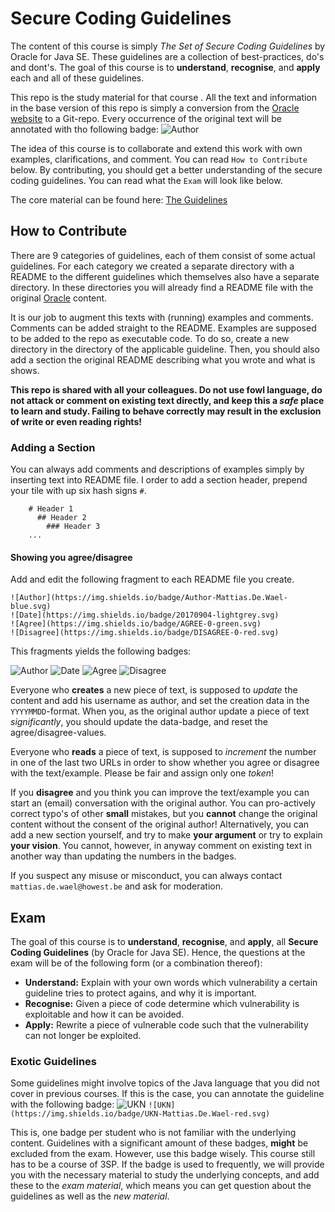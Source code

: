 # Secure Coding Guidelines


The content of this course is simply *The Set of Secure Coding Guidelines* by Oracle for Java SE. These guidelines are a collection of best-practices, do's and dont's. The goal of this course is to **understand**, **recognise**, and **apply** each and all of these guidelines.


This repo is the study material for that course . All the text and information in the base version of this repo is simply a conversion from the [Oracle website](http://www.oracle.com/technetwork/java/seccodeguide-139067.html) to a Git-repo.
Every occurrence of the original text will be annotated with tho following badge: ![Author](https://img.shields.io/badge/Author-Oracle-blue.svg)

The idea of this course is to collaborate and extend this work with own examples, clarifications, and comment. You can read ```How to Contribute``` below. By contributing, you should get a better understanding of the secure coding guidelines. You can read what the ```Exam``` will look like below.

The core material can be found here: [The Guidelines](guidelines/README.md)
 

## How to Contribute

There are 9 categories of guidelines, each of them consist of some actual guidelines. For each category we created a separate directory with a README to the different guidelines which themselves also have a separate directory. In these directories you will already find a README file with the original [Oracle](http://www.oracle.com/technetwork/java/seccodeguide-139067.html) content.

It is our job to augment this texts with (running) examples and comments.
Comments can be added straight to the README. Examples are supposed to be added to the repo as executable code. To do so, create a new directory in the directory of the applicable guideline. Then, you should also add a section the original README describing what you wrote and what is shows.

**This repo is shared with all your colleagues. Do not use fowl language, do not attack or comment on existing text directly, and keep this a *safe* place to learn and study. Failing to behave correctly may result in the exclusion of write or even reading rights!**

### Adding a Section

You can always add comments and descriptions of examples simply by inserting text into README file. I order to add a section header, prepend your tile with up six hash signs ```#```.

```
	# Header 1
	  ## Header 2
	    ### Header 3
	...
```

#### Showing you agree/disagree
Add and edit the following fragment to each README file you create.

```
![Author](https://img.shields.io/badge/Author-Mattias.De.Wael-blue.svg)
![Date](https://img.shields.io/badge/20170904-lightgrey.svg)
![Agree](https://img.shields.io/badge/AGREE-0-green.svg)
![Disagree](https://img.shields.io/badge/DISAGREE-0-red.svg)
```

This fragments yields the following badges:

![Author](https://img.shields.io/badge/Author-Mattias.De.Wael-blue.svg)
![Date](https://img.shields.io/badge/Date-20170904-lightgrey.svg)
![Agree](https://img.shields.io/badge/AGREE-0-green.svg)
![Disagree](https://img.shields.io/badge/DISAGREE-0-red.svg)

Everyone who **creates** a new piece of text, is supposed to *update* the
content and add his username as author, and set the creation data in the ```YYYYMMDD```-format.
When you, as the original author update a piece of text *significantly*,
you should update the data-badge, and reset the agree/disagree-values.

Everyone who **reads** a piece of text, is supposed to *increment* the number in one of the last two URLs in order to show whether you agree or disagree with the text/example. Please be fair and assign only one *token*!

If you **disagree** and you think you can improve the text/example you can start an (email) conversation with the original author.
You can pro-actively correct typo's of other **small** mistakes, but you **cannot** change the original content without the consent of the original author!
Alternatively, you can add a new section yourself, and try to make **your argument** or try to explain **your vision**. You cannot, however, in anyway comment on existing text in another way than updating the numbers in the badges.

If you suspect any misuse or misconduct, you can always contact ```mattias.de.wael@howest.be``` and ask for moderation.


## Exam
 The goal of this course is to **understand**, **recognise**, and **apply**, all **Secure Coding Guidelines** (by Oracle for Java SE). Hence, the questions at the exam will be of the following form (or a combination thereof):
 
 - **Understand:** Explain with your own words which vulnerability a certain guideline tries to protect agains, and why it is important.
 - **Recognise:** Given a piece of code determine which vulnerability is exploitable and how it can be avoided.
 - **Apply:** Rewrite a piece of vulnerable code such that the vulnerability can not longer be exploited.

 ### Exotic Guidelines
 Some guidelines might involve topics of the Java language that you did not cover in previous courses. If this is the case, you can annotate the guideline with the following badge:
 ![UKN](https://img.shields.io/badge/UKN-Mattias.De.Wael-red.svg)
 ```![UKN](https://img.shields.io/badge/UKN-Mattias.De.Wael-red.svg)```

This is, one badge per student who is not familiar with the underlying content. Guidelines with a significant amount of these badges, **might** be excluded from the exam. However, use this badge wisely. This course still has to be a course of 3SP. If the badge is used to frequently, we will provide you with the necessary material to study the underlying concepts, and add these to the *exam material*, which means you can get question about the guidelines as well as the *new material*.